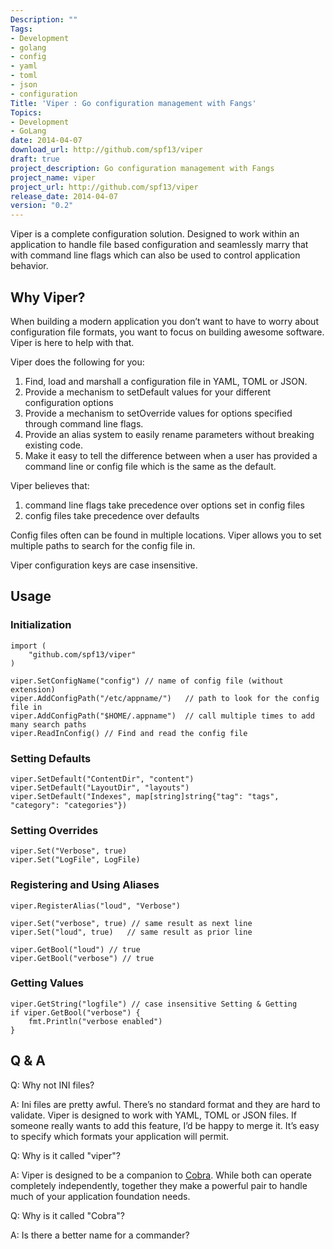 ```yaml
---
Description: ""
Tags:
- Development
- golang
- config
- yaml
- toml
- json
- configuration
Title: 'Viper : Go configuration management with Fangs'
Topics:
- Development
- GoLang
date: 2014-04-07
download_url: http://github.com/spf13/viper
draft: true
project_description: Go configuration management with Fangs
project_name: viper
project_url: http://github.com/spf13/viper
release_date: 2014-04-07
version: "0.2"
---
```


Viper is a complete configuration solution. Designed to work within an
application to handle file based configuration and seamlessly marry that with
command line flags which can also be used to control application behavior.

## Why Viper?

When building a modern application you don’t want to have to worry about
configuration file formats, you want to focus on building awesome software.
Viper is here to help with that.

Viper does the following for you:

1. Find, load and marshall a configuration file in YAML, TOML or JSON.
2. Provide a mechanism to setDefault values for your different configuration options
3. Provide a mechanism to setOverride values for options specified through command line flags.
4. Provide an alias system to easily rename parameters without breaking existing code.
5. Make it easy to tell the difference between when a user has provided a command line or config file which is the same as the default.

Viper believes that:

1. command line flags take precedence over options set in config files
2. config files take precedence over defaults

Config files often can be found in multiple locations. Viper allows you to set
multiple paths to search for the config file in.

Viper configuration keys are case insensitive.

## Usage

### Initialization

    import (
        "github.com/spf13/viper"
    )

	viper.SetConfigName("config") // name of config file (without extension)
	viper.AddConfigPath("/etc/appname/")   // path to look for the config file in
	viper.AddConfigPath("$HOME/.appname")  // call multiple times to add many search paths
	viper.ReadInConfig() // Find and read the config file

### Setting Defaults

	viper.SetDefault("ContentDir", "content")
	viper.SetDefault("LayoutDir", "layouts")
	viper.SetDefault("Indexes", map[string]string{"tag": "tags", "category": "categories"})

### Setting Overrides

    viper.Set("Verbose", true)
    viper.Set("LogFile", LogFile)

### Registering and Using Aliases

    viper.RegisterAlias("loud", "Verbose")

    viper.Set("verbose", true) // same result as next line
    viper.Set("loud", true)   // same result as prior line

    viper.GetBool("loud") // true
    viper.GetBool("verbose") // true

### Getting Values

    viper.GetString("logfile") // case insensitive Setting & Getting
	if viper.GetBool("verbose") {
        fmt.Println("verbose enabled")
	}


## Q & A

Q: Why not INI files?

A: Ini files are pretty awful. There’s no standard format and they are hard to
validate. Viper is designed to work with YAML, TOML or JSON files. If someone
really wants to add this feature, I’d be happy to merge it. It’s easy to
specify which formats your application will permit.

Q: Why is it called "viper"?

A: Viper is designed to be a companion to
[Cobra](http://github.com/spf13/cobra). While both can operate completely
independently, together they make a powerful pair to handle much of your
application foundation needs.

Q: Why is it called "Cobra"?

A: Is there a better name for a commander?


